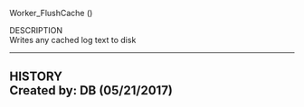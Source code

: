 ﻿   Worker_FlushCache ()           DESCRIPTION       Writes any cached log text to disk         ----------------------------------------------------     HISTORY       Created by: DB (05/21/2017)     ----------------------------------------------------  